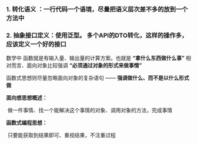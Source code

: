 ### 1. 转化语义 ：一行代码一个语境，尽量把语义层次差不多的放到一个方法中

### 2. 抽象接口定义：使用泛型。 多个API的DTO转化，这样的操作多，应该定义一个好的接口

数学中 函数就是有输入量、输出量的计算方案。也就是 **“拿什么东西做什么事”** 相对而言、面向对象比较强调 **“必须通过对象的形式来做事情”**

函数式思想则尽量忽略面向对象的复杂语句 —— **强调做什么、而不是以什么形式做**

**面向想思想概述：**

​	做一件事情、找一个能解决这个事情的对象、调用对象的方法，完成事情

**函数式编程思想：**

​	只要能获取到结果即可、重视结果，不注重过程
